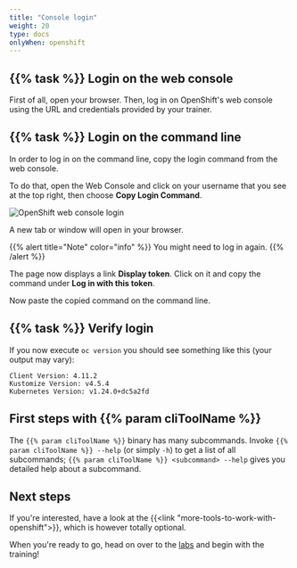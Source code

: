```yaml
---
title: "Console login"
weight: 20
type: docs
onlyWhen: openshift
---
```


## {{% task %}} Login on the web console

First of all, open your browser.
Then, log in on OpenShift's web console using the URL and credentials provided by your trainer.


## {{% task %}} Login on the command line

In order to log in on the command line, copy the login command from the web console.

To do that, open the Web Console and click on your username that you see at the top right, then choose **Copy Login Command**.

![OpenShift web console login](../console-login.png)

A new tab or window will open in your browser.

{{% alert title="Note" color="info" %}}
You might need to log in again.
{{% /alert %}}

The page now displays a link **Display token**.
Click on it and copy the command under **Log in with this token**.

Now paste the copied command on the command line.


## {{% task %}} Verify login

If you now execute `oc version` you should see something like this (your output may vary):

```
Client Version: 4.11.2
Kustomize Version: v4.5.4
Kubernetes Version: v1.24.0+dc5a2fd
```


## First steps with {{% param cliToolName %}}

The `{{% param cliToolName %}}` binary has many subcommands. Invoke `{{% param cliToolName %}} --help` (or simply `-h`) to get a list of all subcommands; `{{% param cliToolName %}} <subcommand> --help` gives you detailed help about a subcommand.


## Next steps

If you're interested, have a look at the {{<link "more-tools-to-work-with-openshift">}}, which is however totally optional.

When you're ready to go, head on over to the [labs](../../../../docs/) and begin with the training!
